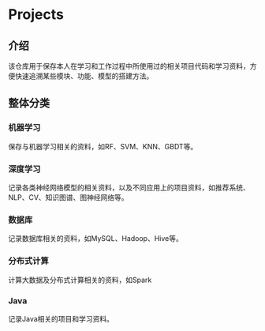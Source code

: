 # Projects

## 介绍

该仓库用于保存本人在学习和工作过程中所使用过的相关项目代码和学习资料，方便快速追溯某些模块、功能、模型的搭建方法。

## 整体分类

### 机器学习

保存与机器学习相关的资料，如RF、SVM、KNN、GBDT等。

### 深度学习

记录各类神经网络模型的相关资料，以及不同应用上的项目资料，如推荐系统、NLP、CV、知识图谱、图神经网络等。

### 数据库

记录数据库相关的资料，如MySQL、Hadoop、Hive等。

### 分布式计算

计算大数据及分布式计算相关的资料，如Spark

### Java

记录Java相关的项目和学习资料。
